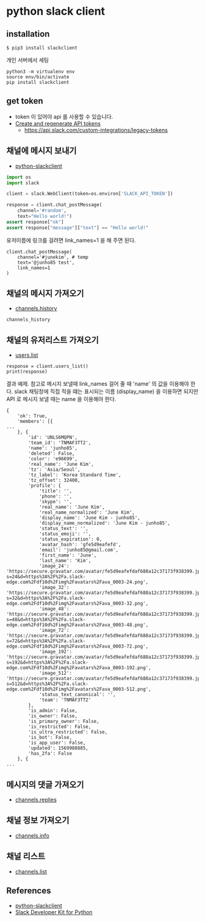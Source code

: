 # python slack client


## installation
```
$ pip3 install slackclient
```

개인 서버에서 세팅
```
python3 -m virtualenv env
source env/bin/activate
pip install slackclient
```

## get token
* token 이 있어야 api 를 사용할 수 있습니다.
* [Create and regenerate API tokens](https://the-gardeners-season4.slack.com/help/articles/215770388)
  * https://api.slack.com/custom-integrations/legacy-tokens

## 채널에 메시지 보내기
* [python-slackclient](https://github.com/slackapi/python-slackclient)

```python
import os
import slack

client = slack.WebClient(token=os.environ['SLACK_API_TOKEN'])

response = client.chat_postMessage(
    channel='#random',
    text="Hello world!")
assert response["ok"]
assert response["message"]["text"] == "Hello world!"
```

유저이름에 링크를 걸려면 link_names=1 을 해 주면 된다.
```
client.chat_postMessage(
    channel='#junekim', # temp
    text='@junho85 test',
    link_names=1
)
```

## 채널의 메시지 가져오기
* [channels.history](https://api.slack.com/methods/channels.history)

```
channels_history
```

## 채널의 유저리스트 가져오기
* [users.list](https://api.slack.com/methods/users.list)
```
response = client.users_list()
print(response)
```

결과 예제. 참고로 메시지 보낼때 link_names 걸어 줄 때 'name' 의 값을 이용해야 한다. slack 채팅창에 직접 적을 떄는 표시되는 이름 (display_name) 을 이용하면 되지만 API 로 메시지 보낼 때는 name 을 이용해야 한다.
```
{
	'ok': True,
	'members': [{
...
	}, {
		'id': 'UNLS6MQPN',
		'team_id': 'TNMAF3TT2',
		'name': 'junho85',
		'deleted': False,
		'color': 'e96699',
		'real_name': 'June Kim',
		'tz': 'Asia/Seoul',
		'tz_label': 'Korea Standard Time',
		'tz_offset': 32400,
		'profile': {
			'title': '',
			'phone': '',
			'skype': '',
			'real_name': 'June Kim',
			'real_name_normalized': 'June Kim',
			'display_name': 'June Kim - junho85',
			'display_name_normalized': 'June Kim - junho85',
			'status_text': '',
			'status_emoji': '',
			'status_expiration': 0,
			'avatar_hash': 'gfe5d9eafefd',
			'email': 'junho85@gmail.com',
			'first_name': 'June',
			'last_name': 'Kim',
			'image_24': 'https://secure.gravatar.com/avatar/fe5d9eafefdaf688a12c37173f938399.jpg?s=24&d=https%3A%2F%2Fa.slack-edge.com%2Fdf10d%2Fimg%2Favatars%2Fava_0003-24.png',
			'image_32': 'https://secure.gravatar.com/avatar/fe5d9eafefdaf688a12c37173f938399.jpg?s=32&d=https%3A%2F%2Fa.slack-edge.com%2Fdf10d%2Fimg%2Favatars%2Fava_0003-32.png',
			'image_48': 'https://secure.gravatar.com/avatar/fe5d9eafefdaf688a12c37173f938399.jpg?s=48&d=https%3A%2F%2Fa.slack-edge.com%2Fdf10d%2Fimg%2Favatars%2Fava_0003-48.png',
			'image_72': 'https://secure.gravatar.com/avatar/fe5d9eafefdaf688a12c37173f938399.jpg?s=72&d=https%3A%2F%2Fa.slack-edge.com%2Fdf10d%2Fimg%2Favatars%2Fava_0003-72.png',
			'image_192': 'https://secure.gravatar.com/avatar/fe5d9eafefdaf688a12c37173f938399.jpg?s=192&d=https%3A%2F%2Fa.slack-edge.com%2Fdf10d%2Fimg%2Favatars%2Fava_0003-192.png',
			'image_512': 'https://secure.gravatar.com/avatar/fe5d9eafefdaf688a12c37173f938399.jpg?s=512&d=https%3A%2F%2Fa.slack-edge.com%2Fdf10d%2Fimg%2Favatars%2Fava_0003-512.png',
			'status_text_canonical': '',
			'team': 'TNMAF3TT2'
		},
		'is_admin': False,
		'is_owner': False,
		'is_primary_owner': False,
		'is_restricted': False,
		'is_ultra_restricted': False,
		'is_bot': False,
		'is_app_user': False,
		'updated': 1569988885,
		'has_2fa': False
	}, {
...
```


## 메시지의 댓글 가져오기
* [channels.replies](https://api.slack.com/methods/channels.replies)

## 채널 정보 가져오기
* [channels.info](https://api.slack.com/methods/channels.info)

## 채널 리스트
* [channels.list](https://api.slack.com/methods/channels.list)

## References
* [python-slackclient](https://github.com/slackapi/python-slackclient)
* [Slack Developer Kit for Python](https://slack.dev/python-slackclient/)